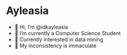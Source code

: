 # Ayleasia
- 👋 Hi, I’m @idkayleasia
- 👀 I’m currently a Computer Science Student 
- 🌱 Currently interested in data mining
- 💞️ My inconsistency is immaculate 

